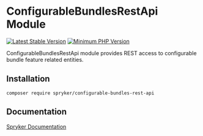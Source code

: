 # ConfigurableBundlesRestApi Module
[![Latest Stable Version](https://poser.pugx.org/spryker/configurable-bundles-rest-api/v/stable.svg)](https://packagist.org/packages/spryker/configurable-bundles-rest-api)
[![Minimum PHP Version](https://img.shields.io/badge/php-%3E%3D%208.0-8892BF.svg)](https://php.net/)

ConfigurableBundlesRestApi module provides REST access to configurable bundle feature related entities.

## Installation

```
composer require spryker/configurable-bundles-rest-api
```

## Documentation

[Spryker Documentation](https://docs.spryker.com)

